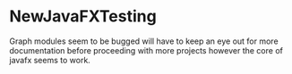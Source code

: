 # NewJavaFXTesting
 
Graph modules seem to be bugged will have to keep an eye out for more documentation before proceeding with more projects however the core of javafx seems to work. 
